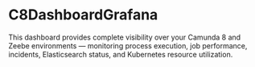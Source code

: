 # C8DashboardGrafana
This dashboard provides complete visibility over your Camunda 8 and Zeebe environments — monitoring process execution, job performance, incidents, Elasticsearch status, and Kubernetes resource utilization.
